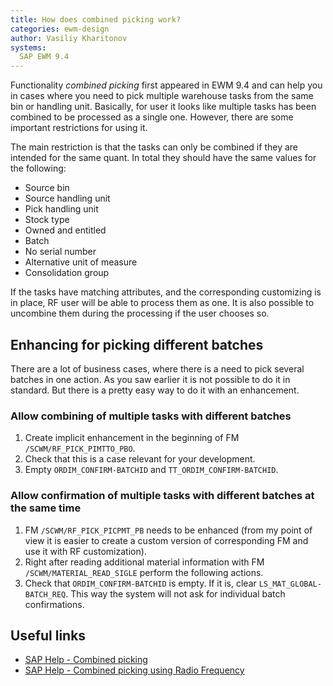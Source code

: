 ```yaml
---
title: How does combined picking work?
categories: ewm-design
author: Vasiliy Kharitonov
systems:
  SAP EWM 9.4
---
```


Functionality _combined picking_ first appeared in EWM 9.4 and can help you in
cases where you need to pick multiple warehouse tasks from the same bin or
handling unit. Basically, for user it looks like multiple tasks has been combined 
to be processed as a single one. However, there are some important restrictions
for using it.

The main restriction is that the tasks can only be combined if they are intended
for the same quant. In total they should have the same values for the following:

- Source bin
- Source handling unit
- Pick handling unit
- Stock type
- Owned and entitled
- Batch
- No serial number
- Alternative unit of measure
- Consolidation group

If the tasks have matching attributes, and the corresponding customizing is in 
place, RF user will be able to process them as one. It is also possible to
uncombine them during the processing if the user chooses so.

## Enhancing for picking different batches

There are a lot of business cases, where there is a need to pick several
batches in one action. As you saw earlier it is not possible to do it in
standard. But there is a pretty easy way to do it with an enhancement.

### Allow combining of multiple tasks with different batches

1. Create implicit enhancement in the beginning of FM `/SCWM/RF_PICK_PIMTTO_PBO`.
2. Check that this is a case relevant for your development.
3. Empty `ORDIM_CONFIRM-BATCHID` and `TT_ORDIM_CONFIRM-BATCHID`.

### Allow confirmation of multiple tasks with different batches at the same time

1. FM `/SCWM/RF_PICK_PICPMT_PB` needs to be enhanced (from my point of view it
is easier to create a custom version of corresponding FM and use it with RF
customization).
2. Right after reading additional material information with FM
`/SCWM/MATERIAL_READ_SIGLE` perform the following actions.
3. Check that `ORDIM_CONFIRM-BATCHID` is empty. If it is, clear `LS_MAT_GLOBAL-
BATCH_REQ`. This way the system will not ask for individual batch confirmations.

## Useful links

- [SAP Help - Combined picking](https://help.sap.com/doc/saphelp_ewm94/9.4/en-US/d5/96a75623814023e10000000a44147b/content.htm)
- [SAP Help - Combined picking using Radio Frequency](https://help.sap.com/doc/saphelp_ewm94/9.4/en-US/45/95c3565619df32e10000000a4450e5/frameset.htm)
